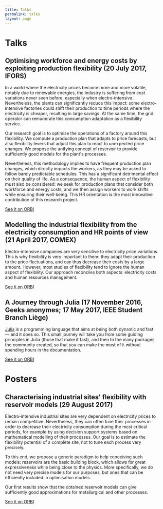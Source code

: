```yaml
---
title: Talks
permalink: talks
layout: page
---
```


<div class="card">
<div class="card-header" markdown="1">

# Talks

</div>
<div class="card-body" markdown="1">

## Optimising workforce and energy costs by exploiting production flexibility (20 July 2017, IFORS)

In a world where the electricity prices become more and more volatile, notably due to renewable energies, the industry is suffering from cost variations never seen before, especially when electro-intensive. Nevertheless, the plants can significantly reduce this impact: some electro-intensive factories could shift their production to time periods where the electricity is cheaper, resulting in large savings. At the same time, the grid operator can remunerate this consumption adaptation as a flexibility service.

Our research goal is to optimise the operations of a factory around this flexibility. We compute a production plan that adapts to price forecasts, but also flexibility levers that adjust this plan to react to unexpected price changes. We propose the unifying concept of reservoir to provide sufficiently good models for the plant's processes.

Nevertheless, this methodology implies to have frequent production plan changes, which directly impacts the workers, as they may be asked to follow barely predictable schedules. This has a significant detrimental effect on their quality of life. As a consequence, the human aspect of flexibility must also be considered: we seek for production plans that consider both workforce and energy costs, and we then assign workers to work shifts while ensuring their well-being. This HR orientation is the most innovative contribution of this research project.

<a href="http://orbi.ulg.ac.be/handle/2268/207330" role="button" class="btn btn-primary btn-sm">See it on ORBI</a>

## Modelling the industrial flexibility from the electricity consumption and HR points of view (21 April 2017, COMEX)

Electro-intensive companies are very sensitive to electricity price variations. This is why flexibility is very important to them: they adapt their production to the price fluctuations, and can thus decrease their costs by a large amount. However, most studies of flexibility tend to ignore the human aspect of flexibility. Our approach reconciles both aspects: electricity costs and human resources management. 

<a href="http://orbi.ulg.ac.be/handle/2268/209469" role="button" class="btn btn-primary btn-sm">See it on ORBI</a>

## A Journey through Julia (17 November 2016, Geeks anonymes; 17 May 2017, IEEE Student Branch Liège)

[Julia](http://www.julialang.org/) is a programming language that aims at being both dynamic and fast — and it does so. This small journey will take you from some guiding principles in Julia (those that make it fast), and then to the many packages the community created, so that you can make the most of it without spending hours in the documentation. 

<a href="http://orbi.ulg.ac.be/handle/2268/203491" role="button" class="btn btn-primary btn-sm">See it on ORBI</a>

</div>
</div>
<div class="card">
<div class="card-header" markdown="1">

# Posters

</div>
<div class="card-body" markdown="1">

## Characterising industrial sites' flexibility with reservoir models (29 August 2017)

Electro-intensive industrial sites are very dependent on electricity prices to remain competitive. Nevertheless, they can often tune their processes in order to decrease their electricity consumption during the most critical periods, for example by using decision support systems based on mathematical modelling of their processes. Our goal is to estimate the flexibility potential of a complete site, not to tune each process very precisely.

To this end, we propose a generic paradigm to help conceiving such models: reservoirs are the basic building block, which allows for great expressiveness while being close to the physics. More specifically, we do not need very precise models for our purposes, but ones that can be efficiently included in optimisation models.

Our first results show that the obtained reservoir models can give sufficiently good approximations for metallurgical and other processes.

<a href="http://orbi.ulg.ac.be/handle/2268/212703" role="button" class="btn btn-primary btn-sm">See it on ORBI</a>

</div>
</div>